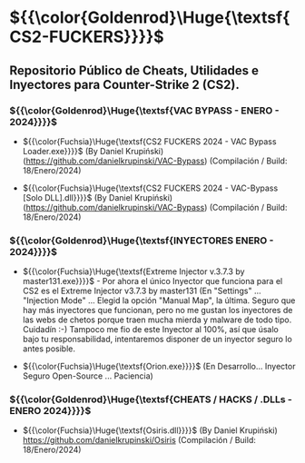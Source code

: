 # ${{\color{Goldenrod}\Huge{\textsf{CS2-FUCKERS}}}}\$ 
## Repositorio Público de Cheats, Utilidades e Inyectores para Counter-Strike 2 (CS2). ##


### ${{\color{Goldenrod}\Huge{\textsf{VAC BYPASS - ENERO - 2024}}}}\$ ###
- ${{\color{Fuchsia}\Huge{\textsf{CS2 FUCKERS 2024 - VAC Bypass Loader.exe}}}}\$ (By Daniel Krupiński) (https://github.com/danielkrupinski/VAC-Bypass)
(Compilación / Build: 18/Enero/2024)

- ${{\color{Fuchsia}\Huge{\textsf{CS2 FUCKERS 2024 - VAC-Bypass [Solo DLL].dll}}}}\$ (By Daniel Krupiński) (https://github.com/danielkrupinski/VAC-Bypass)
(Compilación / Build: 18/Enero/2024)

### ${{\color{Goldenrod}\Huge{\textsf{INYECTORES ENERO - 2024}}}}\$ ###
- ${{\color{Fuchsia}\Huge{\textsf{Extreme Injector v.3.7.3 by master131.exe}}}}\$ - Por ahora el único Inyector que funciona para el CS2 es el Extreme Injector v3.7.3 by master131 (En "Settings" ... "Injection Mode" ... Elegid la opción "Manual Map", la última. Seguro que hay más inyectores que funcionan, pero no me gustan los inyectores de las webs de chetos porque traen mucha mierda y malware de todo tipo. Cuidadín :-) Tampoco me fio de este Inyector al 100%, así que úsalo bajo tu responsabilidad, intentaremos disponer de un inyector seguro lo antes posible.

- ${{\color{Fuchsia}\Huge{\textsf{Orion.exe}}}}\$ (En Desarrollo... Inyector Seguro Open-Source ... Paciencia)
 
### ${{\color{Goldenrod}\Huge{\textsf{CHEATS / HACKS / .DLLs - ENERO 2024}}}}\$ ###
- ${{\color{Fuchsia}\Huge{\textsf{Osiris.dll}}}}\$ (By Daniel Krupiński) https://github.com/danielkrupinski/Osiris (Compilación / Build: 18/Enero/2024)
